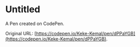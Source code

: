 # Untitled

A Pen created on CodePen.

Original URL: [https://codepen.io/Keke-Kemal/pen/dPPaYGB](https://codepen.io/Keke-Kemal/pen/dPPaYGB).

